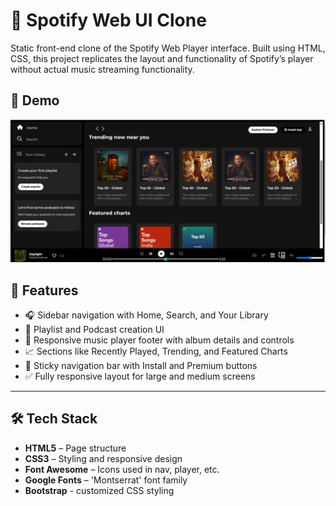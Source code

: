 # 🎵 Spotify Web UI Clone

Static front-end clone of the Spotify Web Player interface. Built using HTML, CSS, this project replicates the layout and functionality of Spotify’s player without actual music streaming functionality.

## 📸 Demo

![Screenshot](./assets/screenshot.png)

## 🚀 Features

- 🎧 Sidebar navigation with Home, Search, and Your Library
- 📁 Playlist and Podcast creation UI
- 🎵 Responsive music player footer with album details and controls
- 📈 Sections like Recently Played, Trending, and Featured Charts
- 🧭 Sticky navigation bar with Install and Premium buttons
- ✅ Fully responsive layout for large and medium screens
---

## 🛠️ Tech Stack

- **HTML5** – Page structure
- **CSS3** – Styling and responsive design
- **Font Awesome** – Icons used in nav, player, etc.
- **Google Fonts** – 'Montserrat' font family
- **Bootstrap** - customized CSS styling

